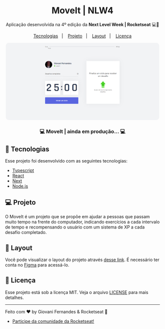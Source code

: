 <h1 align="center">
  MoveIt | NLW4
</h1>

<p align="center"> Aplicação desenvolvida na 4º edição da <b>Next Level Week | Rocketseat</b> 💻🚀 </p>

<p align="center">
  <a href="#-tecnologias">Tecnologias</a>&nbsp;&nbsp;&nbsp;|&nbsp;&nbsp;&nbsp;
  <a href="#-projeto">Projeto</a>&nbsp;&nbsp;&nbsp;|&nbsp;&nbsp;&nbsp;
  <a href="#-layout">Layout</a>&nbsp;&nbsp;&nbsp;|&nbsp;&nbsp;&nbsp;
  <a href="#memo-licença">Licença</a>
</p>

<p align="center">
  <img width="500" style="border-radius: 10px" height="auto" alt="movi.it" src="public/icons/screenshot-home.png">
</p>

<h3 align="center"> 
	💻 MoveIt | ainda em produção... 💻
</h3>

## 🚀 Tecnologias

Esse projeto foi desenvolvido com as seguintes tecnologias:

- [Typescript](https://www.typescriptlang.org/)
- [React](https://reactjs.org)
- [Next](https://nextjs.org)
- [Node.js](https://nodejs.org/en/)

## 💻 Projeto

O MoveIt é um projeto que se propõe em ajudar a pessoas que passam muito tempo na frente do computador, indicando exercícios a cada intervalo de tempo e recompensando o usuário com um sistema de XP a cada desafio completado.

## 🔖 Layout

Você pode visualizar o layout do projeto através [desse link](https://www.figma.com/file/ge20pu3ofMOKoliUyKx1Nl/?viewer=1&node-id=). É necessário ter conta no [Figma](https://figma.com) para acessá-lo.

## :memo: Licença

Esse projeto está sob a licença MIT. Veja o arquivo [LICENSE](LICENSE.md) para mais detalhes.

---

Feito com ♥ by Giovani Fernandes & Rocketseat :wave: 
- [Participe da comunidade da Rocketseat!](https://discordapp.com/invite/gCRAFhc)
